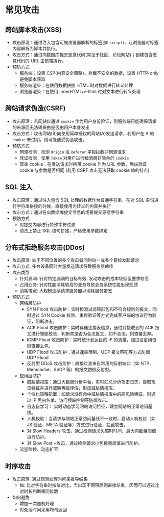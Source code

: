 # 常见攻击

## 跨站脚本攻击(XSS)

- 攻击原理：通过注入包含可被浏览器解析的标签(如 `script`)，让浏览器对标签内容解析为脚本并执行。
- 攻击方式：通过向数据库提交恶意代码(常见于社区、论坛网站)；创建包含恶意代码的 URL 由前端执行。
- 预防方式
  - 服务端：设置 CSP(内容安全策略)，拦截不安全的数据，设置 HTTP-only 避免脚本获取
  - 服务端渲染：在使用数据拼接 HTML 时对数据进行转义处理
  - 浏览器渲染：在使用 innerHTML/v-html 时对文本进行转义处理

## 跨站请求伪造(CSRF)

- 攻击原理：若网站仅通过 `cookie` 作为用户身份验证，则服务端只能确保请求的来源而无法确保由是否由用户本身发出
- 攻击方式：攻击网站(B)向使用简单授权的网站(A)发送请求，若用户在 A 的 `cookie` 未过期，则可能遭受伪造攻击。
- 预防方式
  - 同源检测：检测 `Origin` 或 `Referer` 字段拦截非同源请求
  - 凭证检测：使用 `Token` 对用户进行检测而非简单的 `cookie`
  - 双重 cookie：在发送请求时携带 cookie 作为 URL 参数，后端验证 cookie 与参数是否相同 (利用 CSRF 攻击无法获取 cookie 值的特点)

## SQL 注入

- 攻击原理：通过注入包含 SQL 处理的数据作为普通字符串，在对 SQL 语句进行字符串拼接的时候，直接使用为转义的内容并执行
- 攻击方式：通过在向数据库提交信息的场景提交恶意字符串
- 预防方式
  - 对提交内容进行特殊字符过滤
  - 语法上禁止 SQL 语句拼接，严格使用参数绑定

## 分布式拒绝服务攻击(DDos)

- 攻击原理: 处于不同位置的多个攻击者同时向一或多个目标发起请求
- 攻击方式: 多台设备同时大量发送请求导致服务器瘫痪
- 攻击类型
  - 针对漏洞: 针对特定漏洞的目标有效, 发动攻击的成本较低但要求较高
  - 占用业务: 针对性能消耗较高的业务导致业务系统性能出现瓶颈
  - 消耗带宽: 大规模连续请求服务器以消耗服务带宽
- 预防方式
  - 网络层防护
    - SYN Flood 攻击防护：实时检测过滤畸形包和不符合规则的报文，同时通过 SYN Cookie 校验、重传验证等方式完成客户端的协议行为验证，阻断攻击。
    - ACK Flood 攻击防护：实时存储连接表信息，通过对接收到的 ACK 报文进行智能校验，判断其是否为合法报文，如不合法，则直接丢弃。
    - ICMP Flood 攻击防护：实时统计到达目的 IP 的流量，超过设定阈值则直接丢包。
    - UDP Flood 攻击防护：通过速率限制、UDP 报文匹配等方式防御 UDP Flood
    - 反射型 DDoS 攻击防护：直接过滤来自常用的反射端口（如 NTP、Memcache、SSDP 等）的报文防御反射型。
  - 应用层防护
    - 威胁情报库：通过大数据分析平台，实时汇总分析攻击日志，提取攻击特征并进行威胁等级评估，形成威胁情报库。
    - 个性化策略配置：如请求没有命中威胁情报库中的高风险特征，则通过 IP 黑白名单、访问频率控制等防御攻击。
    - 日志自学习： 实时动态学习网站访问特征，建立网站的正常访问基线。
    - 人机校验：当请求与网站正常访问基线不一致时，启动人机校验（如 JS 验证、META 验证等）方式进行验证，拦截攻击。
    - 对 Slow Headers 攻击，通过检测请求头超时时间、最大包数量阈值进行防护。
    - 对 Slow Post =攻击，通过检测请求小包数量阈值进行防护。
  - 流量监控、动态扩容

## 时序攻击

- 攻击原理: 通过观测处理时间来推导结果
  - 如: 比对字符串时按位对比，当出现不同项后则直接结束，因而可以通过比对时长判断相同位数
- 如何避免
  - 增加一次随机处理
  - 对处理时间采用均匀返回
